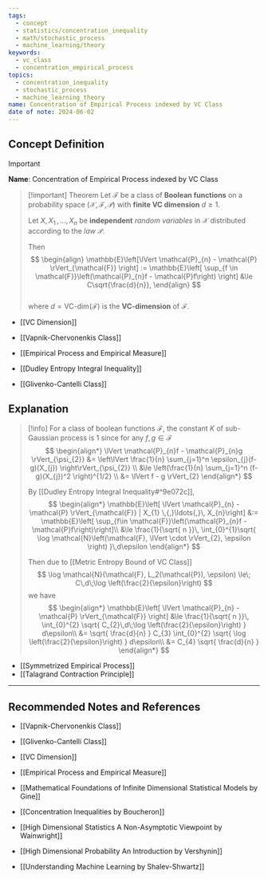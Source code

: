 ```yaml
---
tags:
  - concept
  - statistics/concentration_inequality
  - math/stochastic_process
  - machine_learning/theory
keywords:
  - vc_class
  - concentration_empirical_process
topics:
  - concentration_inequality
  - stochastic_process
  - machine_learning_theory
name: Concentration of Empirical Process indexed by VC Class
date of note: 2024-06-02
---
```


## Concept Definition

>[!important]
>**Name**: Concentration of Empirical Process indexed by VC Class

>[!important] Theorem
>Let $\mathcal{F}$ be a class of **Boolean functions**  on a probability space $(\mathcal{X}, \mathscr{F}, \mathcal{P})$ with **finite VC dimension** $d \ge 1$. 
>
>Let $X, X_1 \,{,}\ldots{,}\,X_n$ be **independent** *random variables* in $\mathcal{X}$ distributed according to the *law* $\mathcal{P}$. 
>
>Then 
>$$
> \begin{align}
> \mathbb{E}\left[\lVert \mathcal{P}_{n} - \mathcal{P} \rVert_{\mathcal{F}}  \right] := \mathbb{E}\left[  \sup_{f \in \mathcal{F}}\left(\mathcal{P}_{n}f - \mathcal{P}f\right) \right]  &\le C\sqrt{\frac{d}{n}}, 
> \end{align}
>$$  
>where $d =\text{VC-dim}(\mathcal{F})$ is the **VC-dimension** of $\mathcal{F}$.

- [[VC Dimension]]
- [[Vapnik-Chervonenkis Class]]
- [[Empirical Process and Empirical Measure]]

- [[Dudley Entropy Integral Inequality]]
- [[Glivenko-Cantelli Class]]


## Explanation

>[!info]
>For a class of boolean functions $\mathcal{F}$, the constant $K$ of sub-Gaussian process is $1$ since for any $f, g\in \mathcal{F}$
>$$
>\begin{align*}
>\lVert \mathcal{P}_{n}f - \mathcal{P}_{n}g \rVert_{\psi_{2}} &=  \left\lVert  \frac{1}{n} \sum_{j=1}^n \epsilon_{j}(f-g)(X_{j})  \right\rVert_{\psi_{2}} \\
>&\le \left(\frac{1}{n} \sum_{j=1}^n (f-g)(X_{j})^2 \right)^{1/2} \\
>&= \lVert f - g \rVert_{2} 
\end{align*}
>$$
>
>By [[Dudley Entropy Integral Inequality#^9e072c]], 
>$$
>\begin{align*}
>\mathbb{E}\left[ \lVert \mathcal{P}_{n} - \mathcal{P} \rVert_{\mathcal{F}} | X_{1} \,{,}\ldots{,}\, X_{n}\right] &:= \mathbb{E}\left[ \sup_{f\in \mathcal{F}}\left(\mathcal{P}_{n}f - \mathcal{P}f\right)\right]\\
>&\le \frac{1}{\sqrt{ n }}\, \int_{0}^{1}\sqrt{ \log \mathcal{N}\left(\mathcal{F}, \lVert \cdot \rVert_{2}, \epsilon \right) }\,d\epsilon 
\end{align*}
>$$
>
>Then due to [[Metric Entropy Bound of VC Class]]
>$$
>\log \mathcal{N}(\mathcal{F}, L_2(\mathcal{P}), \epsilon) \le\; C\,d\;\log \left(\frac{2}{\epsilon}\right)
>$$
>we have
>$$
>\begin{align*}
>\mathbb{E}\left[ \lVert \mathcal{P}_{n} - \mathcal{P} \rVert_{\mathcal{F}}  \right] &\le \frac{1}{\sqrt{ n }}\, \int_{0}^{2} \sqrt{ C_{2}\,d\;\log \left(\frac{2}{\epsilon}\right) } d\epsilon\\
>&= \sqrt{ \frac{d}{n} } C_{3} \int_{0}^{2} \sqrt{ \log \left(\frac{2}{\epsilon}\right) } d\epsilon\\
>&= C_{4} \sqrt{ \frac{d}{n} } 
\end{align*}
>$$

- [[Symmetrized Empirical Process]]
- [[Talagrand Contraction Principle]]



-----------
##  Recommended Notes and References

- [[Vapnik-Chervonenkis Class]]
- [[Glivenko-Cantelli Class]]


- [[VC Dimension]]
- [[Empirical Process and Empirical Measure]]



- [[Mathematical Foundations of Infinite Dimensional Statistical Models by Gine]]
- [[Concentration Inequalities by Boucheron]]
- [[High Dimensional Statistics A Non-Asymptotic Viewpoint by Wainwright]]
- [[High Dimensional Probability An Introduction by Vershynin]]
- [[Understanding Machine Learning by Shalev-Shwartz]]
